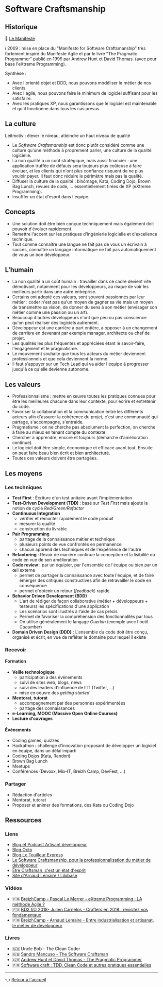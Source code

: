 # Software Craftsmanship

## Historique

:pushpin: [Le Manifeste](http://manifesto.softwarecraftsmanship.org/#/fr-fr)

:information_source: 2009 : mise en place du "Manifesto for Software Craftsmanship" très fortement inspiré du Manifeste Agile et par le livre "The Pragmatic Programmer" publié en 1999 par Andrew Hunt et David Thomas. (avec pour base l'eXtreme Programming).

Synthèse :

* Avec l'orienté objet et DDD, nous pouvons modéliser le métier de nos clients.
* Avec l'agile, nous pouvons faire le minimum de logiciel suffisant pour les satisfaire.
* Avec les pratiques XP, nous garantissons que le logiciel est maintenable et qu'il fonctionne dans tous les cas prévus.

## La culture

Leitmotiv : élever le niveau, atteindre un haut niveau de qualité

* Le _Software Craftsmanship_ est donc plutôt considéré comme une culture qu'une méthode à proprement parler, une culture de la qualité logicielle.
* La non qualité a un coût stratégique, mais aussi financier : une application truffée de défauts sera toujours plus coûteuse à faire évoluer, et les clients qui n'ont plus confiance risquent de ne plus vouloir payer. Il faut donc réduire le périmètre mais pas la qualité.
* Diffuser la culture de la qualité : binômage, Kata, Coding Dojo, Brown Bag Lunch, revues de code, ...  essentiellement tirées de XP (eXtreme Programming).
* Insuffler un état d'esprit dans l'équipe.

## Concepts

* Une solution doit être bien conçue techniquement mais également doit pouvoir d'évoluer rapidement.
* Remettre l'accent sur les pratiques d'ingénierie logicielle et d'excellence technique.
* Tout comme connaître une langue ne fait pas de vous un écrivain à succès, connaître un langage informatique ne fait pas automatiquement de vous un bon développeur.

## L'humain

* La non qualité a un coût humain : travailler dans ce cadre devient vite démotivant, notamment pour les développeurs, au risque de voir les meilleurs partir dans une autre entreprise.
* Certains ont adopté ces valeurs, sont souvent passionnés par leur métier : coder n'est pas qu'un moyen de gagner sa vie mais un moyen de transmettre sa vision, de donner du sens à son métier (envisager son métier comme une passion ou un art).
* Beaucoup d'autres développeurs n'ont que peu ou pas conscience qu'on peut réaliser des logiciels autrement.
* Développeur est une carrière à part entière, à opposer à un changement de carrière en devenant par exemple manager, architecte ou chef de projet.
* Les qualités les plus fréquentes et appréciées étant le savoir-faire, l'engagement et le pragmatisme.
* Le mouvement souhaite que tous les acteurs du métier deviennent professionnels et que cela deviennent la norme.
* Il faut s'appuyer sur un Tech Lead qui va aider l'équipe à progresser jusqu'à ce qu'elle devienne autonome.

## Les valeurs

* Professionnalisme : mettre en œuvre toutes les pratiques connues pour être les meilleures chacune dans leur contexte, pour écrire et entretenir du code.
* Favoriser la collaboration et la communication entre les différents acteurs afin d'assurer la cohérence du projet, c'est une communauté qui partage, s'accompagne, s'entraide.
* Pragmatisme : on ne cherche pas absolument la perfection, on cherche à faire au mieux en tenant compte du contexte.
* Chercher à apprendre, encore et toujours (démarche d'amélioration continue).
* Le logiciel doit être simple, économique et efficace avant tout. Ensuite on peut faire beau bien écrit et bien architecturé.
* Toutes ces valeurs doivent être partagées.

## Les moyens

### Les techniques

* **Test First** : Écriture d'un test unitaire avant l'implémentation
* **Test-Driven Development (TDD)** : basé sur _Test First_ mais ajoute la notion de cycle _Red/Green/Refactor_
* **Continuous Integration**
  * vérifier et remonter rapidement le code produit
  * mesurer la qualité
  * construction du livrable
* **Pair Programming**
  * partage de la connaissance métier et technique
  * plusieurs points de vue confrontés en permanence
  * chacun apprend des techniques et de l'expérience de l'autre
* **Refactoring** : Revoir de manière continue la conception et la lisibilité du code en vue de son amélioration
* **Code review** : par un équipier, par l'ensemble de l'équipe ou bien par un œil externe
  * permet de partager la connaissance avec toute l'équipe, et de faire émerger des critiques constructives afin de retravailler le code en conséquence
  * permet d'obtenir un retour (_feedback_) rapide
* **Behavior Driven Development (BDD)**
  * L'art de rédiger de façon collaborative (métier + développeurs + testeurs) les spécifications d'une application
  * Les scénarios sont illustrés à l'aide de cas précis
  * Permet de favoriser la compréhension des fonctionnalités par tous
  * On utilise généralement le langage _Guerkin_ (exemple avec l'outil _Cucumber_)
* **Domain Driven Design (DDD)** : L'ensemble du code doit être conçu, organisé et écrit, en vue de refléter le domaine pour lequel il existe

### Recevoir

#### Formation

* **Veille technologique**
  * participation à des événements
  * suivi de sites web, blogs, news
  * suivi des leaders d'influence de l'IT (Twitter, ...)
  * mise en oeuvre des _getting started_
* **Mentorat, tutorat**
  * accompagnement par des personnes expérimentées
  * partage des connaissances
* **e-Learning, MOOC (Massive Open Online Courses)**
* **Lecture d'ouvrages**

#### Événements

* Coding games, quizzes
* Hackathon : challenge d'innovation proposant de développer un logiciel en équipe, dans un délai imparti
* [Coding Dojos](coding-dojos.md) (Kata, Randori)
* Brown Bag Lunch
* Meetups
* Conférences (Devoxx, Mix-IT, Breizh Camp, DevFest, ...)

### Partager

* Rédaction d'articles
* Mentorat, tutorat
* Proposer et animer des formations, des Kata ou Coding Dojo

## Ressources

### Liens

* [Blog et Podcast Artisant développeur](http://artisandeveloppeur.fr/)
* [Blog Octo](https://blog.octo.com/software-craftsmanship-une-culture-a-transmettre/)
* [Blog Le Touilleur Express](http://www.touilleur-express.fr/2011/01/20/craftsmanship/)
* [Le Software Craftsmanship, pour la professionnalisation du métier de développeur](http://www.arolla.fr/blog/2014/12/le-software-craftsmanship-pour-la-professionnalisation-du-metier-de-developpeur/)
* [Être Craftsman, c'est un état d'esprit](https://www.novencia.com/craftsman-presentation/)
* [Site d'Arnaud Lemaire / Lilobase](https://www.lilobase.me/)

### Vidéos

* :fr: [BreizhCamp - Pascal Le Merrer - eXtreme Programming : LA méthode Agile ?](https://www.youtube.com/watch?v=ev1wsZrfO3M)
* :fr: [BDX I/O 2018- Julien Carnelos - Crafters en 2018 : revisitez vos fondamentaux](https://www.youtube.com/watch?v=lVnZmoSeJ9I)
* :fr: [BreizhCamp - Arnaud Lemaire - Entre industrialisation et artisanat, le métier de développeur](https://www.youtube.com/watch?v=itGmiTS_IPw)

### Livres

* :gb: Uncle Bob - The Clean Coder
* :gb: [Sandro Mancuso - The Software Craftsman](https://blog.cellenza.com/software-craftsmanship/analyse-the-software-craftsman-sandro-mancuso/)
* :gb: [Andrew Hunt et David Thomas - The Pragmatic Programmer](https://en.wikipedia.org/wiki/The_Pragmatic_Programmer)
* :fr: [Software craft : TDD, Clean Code et autres pratiques essentielles](https://www.dunod.com/sciences-techniques/software-craft-tdd-clean-code-et-autres-pratiques-essentielles)

---
:point_left: [Retour à l'accueil](../README.md)
